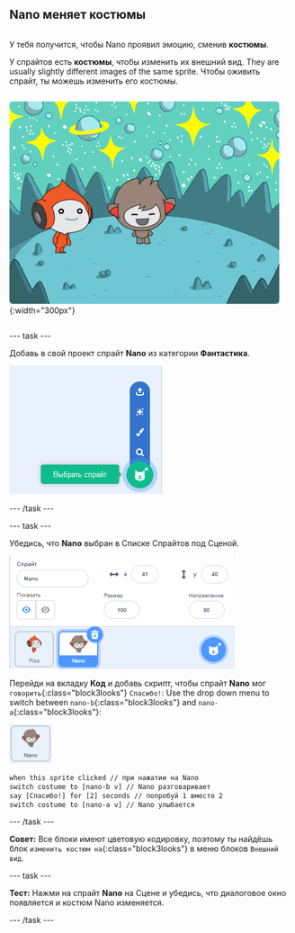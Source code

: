 ## Nano меняет костюмы

<div style="display: flex; flex-wrap: wrap">
<div style="flex-basis: 200px; flex-grow: 1; margin-right: 15px;">

У тебя получится, чтобы Nano проявил эмоцию, сменив **костюмы**.

У спрайтов есть **костюмы**, чтобы изменить их внешний вид. They are usually slightly different images of the same sprite. Чтобы оживить спрайт, ты можешь изменить его костюмы.

</div>
<div>

![The Nano sprite with arms out](images/nano-b-demo.png){:width="300px"}

</div>
</div>

--- task ---

Добавь в свой проект спрайт **Nano** из категории **Фантастика**.

![Иконка «Выбрать спрайт».](images/choose-sprite-menu.png)

--- /task ---

--- task ---

Убедись, что **Nano** выбран в Списке Спрайтов под Сценой.

![Список спрайтов с синей рамкой вокруг спрайта Nano, чтобы показать, что Nano выбран.](images/nano-selected.png)

Перейди на вкладку **Код** и добавь скрипт, чтобы спрайт **Nano** мог `говорить`{:class="block3looks"} `Спасибо!`: Use the drop down menu to switch between `nano-b`{:class="block3looks"} and `nano-a`{:class="block3looks"}:

![Спрайт Nano.](images/nano-sprite.png)

```blocks3
when this sprite clicked // при нажатии на Nano
switch costume to [nano-b v] // Nano разговаривает
say [Спасибо!] for [2] seconds // попробуй 1 вместо 2
switch costume to [nano-a v] // Nano улыбается
```
--- /task ---

**Совет:** Все блоки имеют цветовую кодировку, поэтому ты найдёшь блок `изменить костюм на`{:class="block3looks"} в меню блоков `Внешний вид`.

--- task ---

**Тест:** Нажми на спрайт **Nano** на Сцене и убедись, что диалоговое окно появляется и костюм Nano изменяется.

--- /task ---
